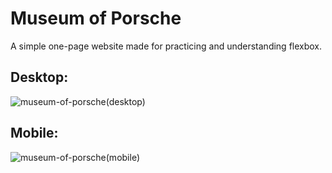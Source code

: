 # Museum of Porsche
A simple one-page website made for practicing and understanding flexbox.

## Desktop:
![museum-of-porsche(desktop)](https://github.com/KShervington/museum-of-porsche/assets/54691558/c82cb7fb-1b6a-4558-80f3-7e8e407a5beb)

## Mobile:
![museum-of-porsche(mobile)](https://github.com/KShervington/museum-of-porsche/assets/54691558/c7fdad4e-11a1-4e3c-b8c4-75e60a7e7bce)
